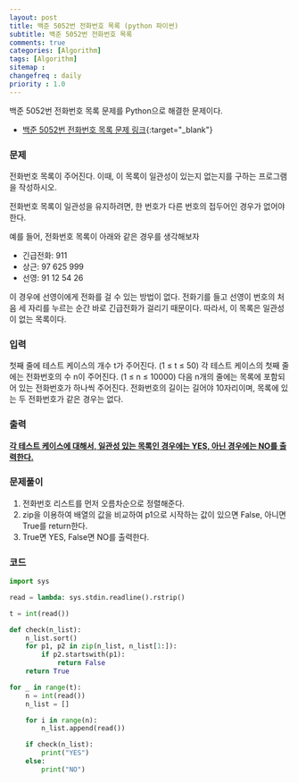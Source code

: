 ```yaml
---
layout: post
title: 백준 5052번 전화번호 목록 (python 파이썬)
subtitle: 백준 5052번 전화번호 목록
comments: true
categories: [Algorithm]
tags: [Algorithm]
sitemap :
changefreq : daily
priority : 1.0
---
```

백준 5052번 전화번호 목록 문제를 Python으로 해결한 문제이다.  

* [백준 5052번 전화번호 목록 문제 링크](https://www.acmicpc.net/problem/5052){:target="_blank"}


### 문제 
전화번호 목록이 주어진다. 이때, 이 목록이 일관성이 있는지 없는지를 구하는 프로그램을 작성하시오.

전화번호 목록이 일관성을 유지하려면, 한 번호가 다른 번호의 접두어인 경우가 없어야 한다.

예를 들어, 전화번호 목록이 아래와 같은 경우를 생각해보자

* 긴급전화: 911
* 상근: 97 625 999
* 선영: 91 12 54 26

이 경우에 선영이에게 전화를 걸 수 있는 방법이 없다. 전화기를 들고 선영이 번호의 처음 세 자리를 누르는 순간 바로 긴급전화가 걸리기 때문이다. 따라서, 이 목록은 일관성이 없는 목록이다. 


### 입력
첫째 줄에 테스트 케이스의 개수 t가 주어진다. (1 ≤ t ≤ 50) 각 테스트 케이스의 첫째 줄에는 전화번호의 수 n이 주어진다. (1 ≤ n ≤ 10000) 다음 n개의 줄에는 목록에 포함되어 있는 전화번호가 하나씩 주어진다. 전화번호의 길이는 길어야 10자리이며, 목록에 있는 두 전화번호가 같은 경우는 없다.


### 출력
**<u>각 테스트 케이스에 대해서, 일관성 있는 목록인 경우에는 YES, 아닌 경우에는 NO를 출력한다.</u>**


### 문제풀이
1. 전화번호 리스트를 먼저 오름차순으로 정렬해준다.
2. zip을 이용하여 배열의 값을 비교하여 p1으로 시작하는 값이 있으면 False, 아니면 True를 return한다.
3. True면 YES, False면 NO를 출력한다.


### 코드
```python
import sys

read = lambda: sys.stdin.readline().rstrip()

t = int(read())

def check(n_list):
    n_list.sort()
    for p1, p2 in zip(n_list, n_list[1:]):
        if p2.startswith(p1):
            return False
    return True

for _ in range(t):
    n = int(read())
    n_list = []

    for i in range(n):
        n_list.append(read())

    if check(n_list):
        print("YES")
    else:
        print("NO")
```